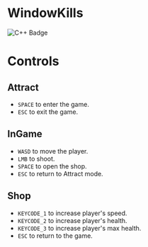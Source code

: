 # WindowKills

![C++ Badge](https://img.shields.io/badge/C++-grey?style=for-the-badge&logo=cplusplus)

# Controls
## Attract
- `SPACE` to enter the game.
- `ESC` to exit the game.

## InGame
- `WASD` to move the player.
- `LMB` to shoot.
- `SPACE` to open the shop.
- `ESC` to return to Attract mode.

## Shop
- `KEYCODE_1` to increase player's speed.
- `KEYCODE_2` to increase player's health.
- `KEYCODE_3` to increase player's max health.
- `ESC` to return to the game.